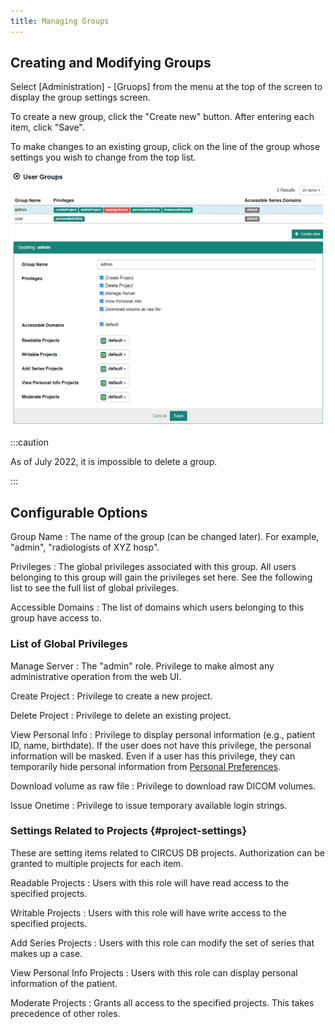 ```yaml
---
title: Managing Groups
---
```


## Creating and Modifying Groups

Select [Administration] - [Gruops] from the menu at the top of the screen to display the group settings screen.

To create a new group, click the "Create new" button. After entering each item, click "Save".

To make changes to an existing group, click on the line of the group whose settings you wish to change from the top list.

![Groups](./groups.png)

:::caution

As of July 2022, it is impossible to delete a group.

:::

## Configurable Options

Group Name
: The name of the group (can be changed later). For example, "admin", "radiologists of XYZ hosp".

Privileges
: The global privileges associated with this group. All users belonging to this group will gain the privileges set here. See the following list to see the full list of global privileges.

Accessible Domains
: The list of domains which users belonging to this group have access to.

### List of Global Privileges

Manage Server
: The "admin" role. Privilege to make almost any administrative operation from the web UI.

Create Project
: Privilege to create a new project.

Delete Project
: Privilege to delete an existing project.

View Personal Info
: Privilege to display personal information (e.g., patient ID, name, birthdate). If the user does not have this privilege, the personal information will be masked. Even if a user has this privilege, they can temporarily hide personal information from [Personal Preferences](../users/user-preference.md).

Download volume as raw file
: Privilege to download raw DICOM volumes.

Issue Onetime
: Privilege to issue temporary available login strings.

### Settings Related to Projects {#project-settings}

These are setting items related to CIRCUS DB projects. Authorization can be granted to multiple projects for each item.

Readable Projects
: Users with this role will have read access to the specified projects.

Writable Projects
: Users with this role will have write access to the specified projects.

Add Series Projects
: Users with this role can modify the set of series that makes up a case.

View Personal Info Projects
: Users with this role can display personal information of the patient.

Moderate Projects
: Grants all access to the specified projects. This takes precedence of other roles.
